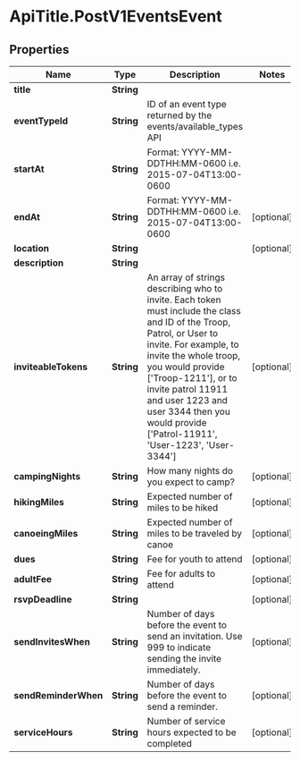 # ApiTitle.PostV1EventsEvent

## Properties

Name | Type | Description | Notes
------------ | ------------- | ------------- | -------------
**title** | **String** |  | 
**eventTypeId** | **String** | ID of an event type returned by the events/available_types API | 
**startAt** | **String** | Format: YYYY-MM-DDTHH:MM-0600 i.e. 2015-07-04T13:00-0600 | 
**endAt** | **String** | Format: YYYY-MM-DDTHH:MM-0600 i.e. 2015-07-04T13:00-0600 | [optional] 
**location** | **String** |  | [optional] 
**description** | **String** |  | 
**inviteableTokens** | **String** | An array of strings describing who to invite. Each token must include the class and ID of the Troop, Patrol, or User to invite.               For example, to invite the whole troop, you would provide [&#39;Troop-1211&#39;], or to invite patrol 11911 and user 1223 and user 3344 then you would               provide [&#39;Patrol-11911&#39;, &#39;User-1223&#39;, &#39;User-3344&#39;] | [optional] 
**campingNights** | **String** | How many nights do you expect to camp? | [optional] 
**hikingMiles** | **String** | Expected number of miles to be hiked | [optional] 
**canoeingMiles** | **String** | Expected number of miles to be traveled by canoe | [optional] 
**dues** | **String** | Fee for youth to attend | [optional] 
**adultFee** | **String** | Fee for adults to attend | [optional] 
**rsvpDeadline** | **String** |  | [optional] 
**sendInvitesWhen** | **String** | Number of days before the event to send an invitation. Use 999 to indicate sending the invite immediately. | [optional] 
**sendReminderWhen** | **String** | Number of days before the event to send a reminder. | [optional] 
**serviceHours** | **String** | Number of service hours expected to be completed | [optional] 


